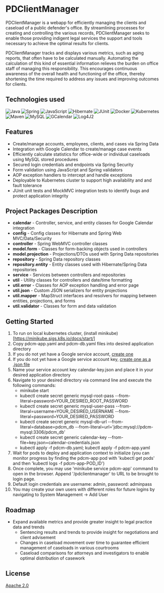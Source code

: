 # PDClientManager

PDClientManager is a webapp for efficiently managing the clients and caseload of a public defender's office. By streamlining processes for creating and controlling the various records, PDClientManager seeks to enable those providing indigent legal services the support and tools necessary to achieve the optimal results for clients.

PDClientManager tracks and displays various metrics, such as aging reports, that often have to be calculated manually. Automating the calculation of this kind of essential information relieves the burden on office staff of managing this responsibility. This encourages continuous awareness of the overall health and functioning of the office, thereby shortening the time required to address any issues and improving outcomes for clients.

## Technologies used

![Java](https://img.shields.io/badge/-Java-brightgreen) ![Spring](https://img.shields.io/badge/-Spring_Framework--Data--Security--AOP-blue) ![JavaScript](https://img.shields.io/badge/-JavaScript-lightgrey) ![Hibernate](https://img.shields.io/badge/-Hibernate-9cf) ![JUnit](https://img.shields.io/badge/-JUnit-red) ![Docker](https://img.shields.io/badge/-Docker-0fffa3) ![Kubernetes](https://img.shields.io/badge/-Kubernetes-071942) ![Maven](https://img.shields.io/badge/-Maven-yellow) ![MySQL](https://img.shields.io/badge/-MySQL-blueviolet) ![GCalendar](https://img.shields.io/badge/-Google_Calendar_API-orange) ![Log4J2](https://img.shields.io/badge/-Log4J2-yellowgreen)

## Features

* Create/manage accounts, employees, clients, and cases via Spring Data
* Integration with Google Calendar to create/manage case events
* Efficiently calculate statistics for office-wide or individual caseloads using MySQL stored procedures
* Secured login credentials and endpoints via Spring Security
* Form validation using JavaScript and Spring validators
* AOP exception handlers to intercept and handle exceptions
* Deployable to Kubernetes cluster to support high availability and and fault tolerance
* JUnit unit tests and MockMVC integration tests  to identify bugs and protect application integrity

## Project Packages Description

* **calendar** - Controller, service, and entity classes for Google Calendar integration
* **config** - Config classes for Hibernate and Spring Web MVC/Data/Security
* **controller** - Spring WebMVC controller classes
* **model.form** - Classes for form-backing objects used in controllers
* **model.projection** - Projections/DTOs used with Spring Data repositories
* **repository** - Spring Data repository classes
* **repository.entity** - Entity classes used with Hibernate/Spring Data repositories
* **service** - Services between controllers and repositories
* **util** - Utility classes for controllers and date/time formatting
* **util.error** - Classes for AOP exception handling and error page
* **util.json** - Custom JSON serializers for entity projections
* **util.mapper** - MapStruct interfaces and resolvers for mapping between entities, projections, and forms
* **util.validator** - Classes for form and data validation

## Getting Started

1. To run on local kubernetes cluster, (install minikube)[https://minikube.sigs.k8s.io/docs/start/]
2. Copy pdcm-app.yaml and pdcm-db.yaml files into desired application directory
3. If you do not yet have a Google service account, [create one](https://cloud.google.com/iam/docs/creating-managing-service-accounts#iam-service-accounts-create-console)
4. If you do not yet have a Google service account key, [create one as a .json file](https://cloud.google.com/iam/docs/creating-managing-service-account-keys#iam-service-account-keys-create-console)
5. Name your service account key calendar-key.json and place it in your desired application directory
6. Navigate to your desired directory via command line and execute the following commands:
    * minikube start
    * kubectl create secret generic mysql-root-pass --from-literal=password=YOUR_DESIRED_ROOT_PASSWORD
    * kubectl create secret generic mysql-user-pass --from-literal=username=YOUR_DESIRED_USERNAME --from-literal=password=YOUR_DESIRED_PASSWORD
    * kubectl create secret generic mysql-db-url --from-literal=database=pdcm_db --from-literal=url='jdbc:mysql://pdcm-mysql:3306/pdcm_db'
    * kubectl create secret generic calendar-key --from-file=key.json=calendar-credentials.json
    * kubectl apply -f pdcm-db.yaml; kubectl apply -f pdcm-app.yaml
7. Wait for pods to deploy and application context to initialize (you can monitor progress by finding the pdcm-app pod with 'kubectl get pods' and then 'kubectl logs -f pdcm-app-POD_ID')
8. Once complete, you may use 'minikube service pdcm-app' command to open in the browser. Append '/pdclientmanager' to URL to be brought to login page.
9. Default login credentials are username: admin, password: adminpass
10. You may create your own users with different roles for future logins by navigating to System Management -> Add User


## Roadmap

* Expand available metrics and provide greater insight to legal practice data and trends
  * Sentencing results and trends to provide insight for negotiations and client advisement
  * Changes in caseload movement over time to guarantee efficient management of caseloads in various courtrooms
  * Caseload comparisons for attorneys and investigators to enable optimal distribution of casework


## License
[Apache 2.0](https://choosealicense.com/licenses/apache-2.0/)
